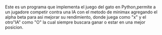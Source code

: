 Este es un programa que implementa el juego del gato en Python,permite a un jugadore competir contra una IA con el metodo de minimax agregando el alpha beta para asi mejorar su rendimiento, donde juega como "x" y el otro"IA" como "O" la cual siempre buscara ganar o estar en una mejor posicion.
